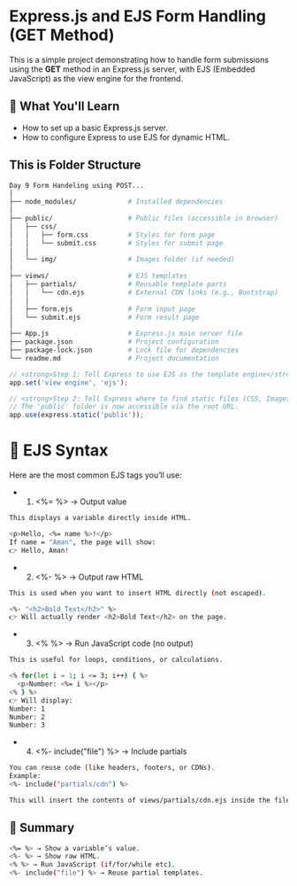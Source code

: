 # Express.js and EJS Form Handling (GET Method)

This is a simple project demonstrating how to handle form submissions using the **GET** method in an Express.js server, with EJS (Embedded JavaScript) as the view engine for the frontend.

## 🚀 What You'll Learn

* How to set up a basic Express.js server.
* How to configure Express to use EJS for dynamic HTML.

## This is Folder Structure

``` bash
Day 9 Form Handeling using POST...
│
├── node_modules/             # Installed dependencies
│
├── public/                   # Public files (accessible in browser)
│   ├── css/
│   │   ├── form.css          # Styles for form page
│   │   └── submit.css        # Styles for submit page
│   │
│   └── img/                  # Images folder (if needed)
│
├── views/                    # EJS templates
│   ├── partials/             # Reusable template parts
│   │   └── cdn.ejs           # External CDN links (e.g., Bootstrap)
│   │
│   ├── form.ejs              # Form input page
│   └── submit.ejs            # Form result page
│
├── App.js                    # Express.js main server file
├── package.json              # Project configuration
├── package-lock.json         # Lock file for dependencies
└── readme.md                 # Project documentation
```

``` javascript
// <strong>Step 1: Tell Express to use EJS as the template engine</strong>
app.set('view engine', 'ejs');

// <strong>Step 2: Tell Express where to find static files (CSS, Images)</strong>
// The 'public' folder is now accessible via the root URL.
app.use(express.static('public'));
```

# 📖 EJS Syntax
Here are the most common EJS tags you’ll use:

* 1. <%= %> → Output value
``` bash
This displays a variable directly inside HTML.

<p>Hello, <%= name %>!</p>
If name = "Aman", the page will show:
👉 Hello, Aman!
```

* 2. <%- %> → Output raw HTML
``` bash
This is used when you want to insert HTML directly (not escaped).

<%- "<h2>Bold Text</h2>" %>
👉 Will actually render <h2>Bold Text</h2> on the page.
```
* 3. <% %> → Run JavaScript code (no output)
``` bash
This is useful for loops, conditions, or calculations.

<% for(let i = 1; i <= 3; i++) { %>
  <p>Number: <%= i %></p>
<% } %>
👉 Will display:
Number: 1
Number: 2
Number: 3
```

* 4. <%- include("file") %> → Include partials
``` bash
You can reuse code (like headers, footers, or CDNs).
Example:
<%- include("partials/cdn") %>

This will insert the contents of views/partials/cdn.ejs inside the file.
```

## 🎯 Summary
``` bash
<%= %> → Show a variable’s value.
<%- %> → Show raw HTML.
<% %> → Run JavaScript (if/for/while etc).
<%- include("file") %> → Reuse partial templates.
```